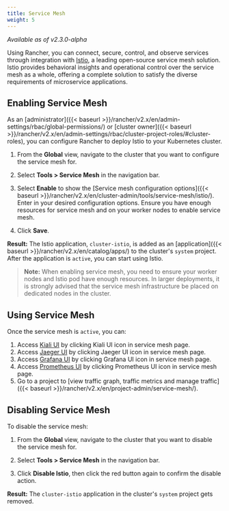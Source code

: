 ```yaml
---
title: Service Mesh
weight: 5
---
```


_Available as of v2.3.0-alpha_

Using Rancher, you can connect, secure, control, and observe services through integration with [Istio](https://istio.io/), a leading open-source service mesh solution. Istio provides behavioral insights and operational control over the service mesh as a whole, offering a complete solution to satisfy the diverse requirements of microservice applications.

## Enabling Service Mesh

As an [administrator]({{< baseurl >}}/rancher/v2.x/en/admin-settings/rbac/global-permissions/) or [cluster owner]({{< baseurl >}}/rancher/v2.x/en/admin-settings/rbac/cluster-project-roles/#cluster-roles), you can configure Rancher to deploy Istio to your Kubernetes cluster.

1. From the **Global** view, navigate to the cluster that you want to configure the service mesh for.

1. Select **Tools > Service Mesh** in the navigation bar.

1. Select **Enable** to show the [Service mesh configuration options]({{< baseurl >}}/rancher/v2.x/en/cluster-admin/tools/service-mesh/istio/). Enter in your desired configuration options. Ensure you have enough resources for service mesh and on your worker nodes to enable service mesh.

1. Click **Save**.

**Result:** The Istio application, `cluster-istio`, is added as an [application]({{< baseurl >}}/rancher/v2.x/en/catalog/apps/) to the cluster's `system` project.  After the application is `active`, you can start using Istio.

> **Note:** When enabling service mesh, you need to ensure your worker nodes and Istio pod have enough resources. In larger deployments, it is strongly advised that the service mesh infrastructure be placed on dedicated nodes in the cluster.

## Using Service Mesh

Once the service mesh is `active`, you can:

1. Access [Kiali UI](https://www.kiali.io/) by clicking Kiali UI icon in service mesh page.
1. Access [Jaeger UI](https://www.jaegertracing.io/) by clicking Jaeger UI icon in service mesh page.
1. Access [Grafana UI](https://grafana.com/) by clicking Grafana UI icon in service mesh page.
1. Access [Prometheus UI](https://prometheus.io/) by clicking Prometheus UI icon in service mesh page.
1. Go to a project to [view traffic graph, traffic metrics and manage traffic]({{< baseurl >}}/rancher/v2.x/en/project-admin/service-mesh/).

## Disabling Service Mesh

To disable the service mesh:

1. From the **Global** view, navigate to the cluster that you want to disable the service mesh for.

1. Select **Tools > Service Mesh** in the navigation bar.

1. Click **Disable Istio**, then click the red button again to confirm the disable action.

**Result:** The `cluster-istio` application in the cluster's `system` project gets removed.

